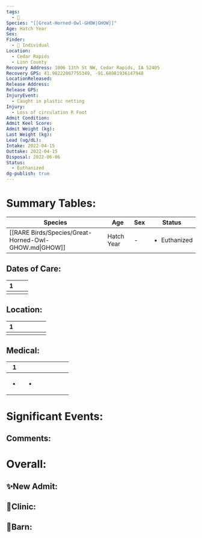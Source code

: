 ```yaml
---
tags:
  - 🦅
Species: "[[Great-Horned-Owl-GHOW|GHOW]]"
Age: Hatch Year
Sex: 
Finder:
  - 🧑 Individual
Location:
  - Cedar Rapids
  - Linn County
Recovery Address: 1006 13th St NW, Cedar Rapids, IA 52405
Recovery GPS: 41.98222067755349, -91.68981936147948
LocationReleased: 
Release Address: 
Release GPS: 
InjuryEvent:
  - Caught in plastic netting
Injury:
  - Loss of circulation R Foot
Admit Condition: 
Admit Keel Score: 
Admit Weight (kg): 
Last Weight (kg): 
Lead (ug/dL): 
Intake: 2022-04-15
Outtake: 2022-04-15
Disposal: 2022-06-06
Status:
  - Euthanized
dg-publish: true
---
```


# Summary Tables:

| Species                                               | Age        | Sex | Status                       |
| ----------------------------------------------------- | ---------- | --- | ---------------------------- |
| [[RARE Birds/Species/Great-Horned-Owl-GHOW.md\|GHOW]] | Hatch Year | \-  | <ul><li>Euthanized</li></ul> |


## Dates of Care:

<div><table class="dataview table-view-table"><thead class="table-view-thead"><tr class="table-view-tr-header"><th class="table-view-th"><span></span><span class="dataview small-text">1</span></th><th class="table-view-th"><span></span></th><th class="table-view-th"><span></span></th></tr></thead><tbody class="table-view-tbody"><tr><td><span></span></td><td><span></span></td><td><span></span></td></tr></tbody></table></div>

## Location:
<div><table class="dataview table-view-table"><thead class="table-view-thead"><tr class="table-view-tr-header"><th class="table-view-th"><span></span><span class="dataview small-text">1</span></th><th class="table-view-th"><span></span></th><th class="table-view-th"><span></span></th><th class="table-view-th"><span></span></th><th class="table-view-th"><span></span></th><th class="table-view-th"><span></span></th></tr></thead><tbody class="table-view-tbody"><tr><td><span></span></td><td><span></span></td><td><span></span></td><td><span></span></td><td><span></span></td><td><span></span></td></tr></tbody></table></div>

## Medical:

<div><table class="dataview table-view-table"><thead class="table-view-thead"><tr class="table-view-tr-header"><th class="table-view-th"><span></span><span class="dataview small-text">1</span></th><th class="table-view-th"><span></span></th><th class="table-view-th"><span></span></th><th class="table-view-th"><span></span></th><th class="table-view-th"><span></span></th><th class="table-view-th"><span></span></th><th class="table-view-th"><span></span></th></tr></thead><tbody class="table-view-tbody"><tr><td><ul class="dataview dataview-ul dataview-result-list-ul"><li class="dataview-result-list-li"><span></span></li></ul></td><td><ul class="dataview dataview-ul dataview-result-list-ul"><li class="dataview-result-list-li"><span></span></li></ul></td><td><span></span></td><td><span></span></td><td><span></span></td><td><span></span></td><td><span></span></td></tr></tbody></table></div>

# Significant Events:


## Comments:


# Overall:

## ✨New Admit:



## 🏥Clinic:



## 🏡Barn:


